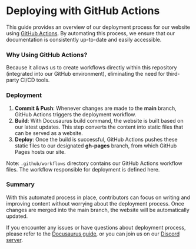 # Deploying with GitHub Actions

This guide provides an overview of our deployment process for our website using [GitHub Actions](https://github.com/features/actions). By automating this process, we ensure that our documentation is consistently up-to-date and easily accessible.

### Why Using GitHub Actions?
Because it allows us to create workflows directly within this repository (integrated into our GitHub environment), eliminating the need for third-party CI/CD tools.

### Deployment
1. **Commit & Push**: Whenever changes are made to the **main** branch, GitHub Actions triggers the deployment workflow.
2. **Build**: With Docusaurus build command, the website is built based on our latest updates. This step converts the content into static files that can be served as a website.
3. **Deploy**: Once the build is successful, GitHub Actions pushes these static files to our designated **gh-pages** branch, from which GitHub Pages hosts our site.

Note: `.github/workflows` directory contains our GitHub Actions workflow files. The workflow responsible for deployment is defined here.

### Summary
With this automated process in place, contributors can focus on writing and improving content without worrying about the deployment process. Once changes are merged into the main branch, the website will be automatically updated.

If you encounter any issues or have questions about deployment process, please refer to the [Docusaurus guide](https://docusaurus.io/docs/deployment#triggering-deployment-with-github-actions), or you can join us on our [Discord server](https://discord.gg/zTZg5MWS).
